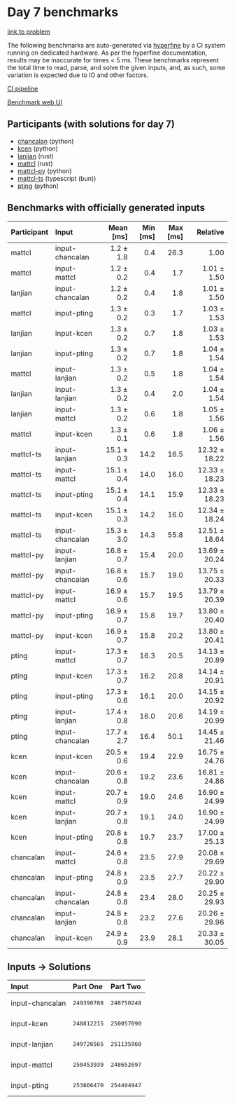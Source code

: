 # Day 7 benchmarks

[link to problem](https://adventofcode.com/2023/day/7)

The following benchmarks are auto-generated via
[hyperfine](https://github.com/sharkdp/hyperfine) by a CI system running on
dedicated hardware. As per the hyperfine documentation, results may be
inaccurate for times < 5 ms. These benchmarks represent the total time to read,
parse, and solve the given inputs, and, as such, some variation is expected due
to IO and other factors.

[CI pipeline](http://ci.papercode.net:8080/teams/main/pipelines/aoc2023)

[Benchmark web UI](https://aoc.ancalagon.black)


## Participants (with solutions for day 7)

- [chancalan](https://github.com/chancalan/aoc2023) (python)
- [kcen](https://github.com/kcen/aoc2023) (python)
- [lanjian](https://github.com/lanjian/aoc-2023) (rust)
- [mattcl](https://github.com/mattcl/aoc2023) (rust)
- [mattcl-py](https://github.com/mattcl/aoc2023-py) (python)
- [mattcl-ts](https://github.com/mattcl/aoc2023-js) (typescript (bun))
- [pting](https://github.com/pting/aoc2023) (python)


## Benchmarks with officially generated inputs

| Participant | Input | Mean [ms] | Min [ms] | Max [ms] | Relative |
|:---|:---|---:|---:|---:|---:|
| mattcl | input-chancalan | 1.2 ± 1.8 | 0.4 | 26.3 | 1.00 |
| mattcl | input-mattcl | 1.2 ± 0.2 | 0.4 | 1.7 | 1.01 ± 1.50 |
| lanjian | input-chancalan | 1.2 ± 0.2 | 0.4 | 1.8 | 1.01 ± 1.50 |
| mattcl | input-pting | 1.3 ± 0.2 | 0.3 | 1.7 | 1.03 ± 1.53 |
| lanjian | input-kcen | 1.3 ± 0.2 | 0.7 | 1.8 | 1.03 ± 1.53 |
| lanjian | input-pting | 1.3 ± 0.2 | 0.7 | 1.8 | 1.04 ± 1.54 |
| mattcl | input-lanjian | 1.3 ± 0.2 | 0.5 | 1.8 | 1.04 ± 1.54 |
| lanjian | input-lanjian | 1.3 ± 0.2 | 0.4 | 2.0 | 1.04 ± 1.54 |
| lanjian | input-mattcl | 1.3 ± 0.2 | 0.6 | 1.8 | 1.05 ± 1.56 |
| mattcl | input-kcen | 1.3 ± 0.1 | 0.6 | 1.8 | 1.06 ± 1.56 |
| mattcl-ts | input-lanjian | 15.1 ± 0.3 | 14.2 | 16.5 | 12.32 ± 18.22 |
| mattcl-ts | input-mattcl | 15.1 ± 0.4 | 14.0 | 16.0 | 12.33 ± 18.23 |
| mattcl-ts | input-pting | 15.1 ± 0.4 | 14.1 | 15.9 | 12.33 ± 18.23 |
| mattcl-ts | input-kcen | 15.1 ± 0.3 | 14.2 | 16.0 | 12.34 ± 18.24 |
| mattcl-ts | input-chancalan | 15.3 ± 3.0 | 14.3 | 55.8 | 12.51 ± 18.64 |
| mattcl-py | input-lanjian | 16.8 ± 0.7 | 15.4 | 20.0 | 13.69 ± 20.24 |
| mattcl-py | input-chancalan | 16.8 ± 0.6 | 15.7 | 19.0 | 13.75 ± 20.33 |
| mattcl-py | input-mattcl | 16.9 ± 0.6 | 15.7 | 19.5 | 13.79 ± 20.39 |
| mattcl-py | input-pting | 16.9 ± 0.7 | 15.8 | 19.7 | 13.80 ± 20.40 |
| mattcl-py | input-kcen | 16.9 ± 0.7 | 15.8 | 20.2 | 13.80 ± 20.41 |
| pting | input-mattcl | 17.3 ± 0.7 | 16.3 | 20.5 | 14.13 ± 20.89 |
| pting | input-kcen | 17.3 ± 0.7 | 16.2 | 20.8 | 14.14 ± 20.91 |
| pting | input-pting | 17.3 ± 0.6 | 16.1 | 20.0 | 14.15 ± 20.92 |
| pting | input-lanjian | 17.4 ± 0.8 | 16.0 | 20.6 | 14.19 ± 20.99 |
| pting | input-chancalan | 17.7 ± 2.7 | 16.4 | 50.1 | 14.45 ± 21.46 |
| kcen | input-kcen | 20.5 ± 0.6 | 19.4 | 22.9 | 16.75 ± 24.76 |
| kcen | input-chancalan | 20.6 ± 0.8 | 19.2 | 23.6 | 16.81 ± 24.86 |
| kcen | input-mattcl | 20.7 ± 0.9 | 19.0 | 24.6 | 16.90 ± 24.99 |
| kcen | input-lanjian | 20.7 ± 0.8 | 19.1 | 24.0 | 16.90 ± 24.99 |
| kcen | input-pting | 20.8 ± 0.8 | 19.7 | 23.7 | 17.00 ± 25.13 |
| chancalan | input-mattcl | 24.6 ± 0.8 | 23.5 | 27.9 | 20.08 ± 29.69 |
| chancalan | input-pting | 24.8 ± 0.9 | 23.5 | 27.7 | 20.22 ± 29.90 |
| chancalan | input-chancalan | 24.8 ± 0.8 | 23.4 | 28.0 | 20.25 ± 29.93 |
| chancalan | input-lanjian | 24.8 ± 0.8 | 23.2 | 27.6 | 20.26 ± 29.96 |
| chancalan | input-kcen | 24.9 ± 0.9 | 23.9 | 28.1 | 20.33 ± 30.05 |


## Inputs -> Solutions

| Input | Part One | Part Two |
|:---|:---|:---|
|input-chancalan|<pre>249390788</pre>|<pre>248750248</pre>|
|input-kcen|<pre>248812215</pre>|<pre>250057090</pre>|
|input-lanjian|<pre>249726565</pre>|<pre>251135960</pre>|
|input-mattcl|<pre>250453939</pre>|<pre>248652697</pre>|
|input-pting|<pre>253866470</pre>|<pre>254494947</pre>|
